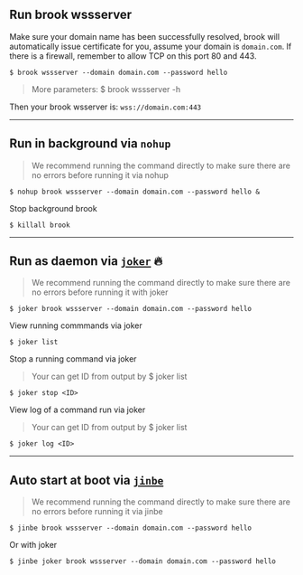 ## Run brook wssserver

Make sure your domain name has been successfully resolved, brook will automatically issue certificate for you, assume your domain is `domain.com`. If there is a firewall, remember to allow TCP on this port 80 and 443.

```
$ brook wssserver --domain domain.com --password hello
```

> More parameters: \$ brook wssserver -h

Then your brook wsserver is: `wss://domain.com:443`

---

## Run in background via `nohup`

> We recommend running the command directly to make sure there are no errors before running it via nohup

```
$ nohup brook wssserver --domain domain.com --password hello &
```

Stop background brook

```
$ killall brook
```

---

## Run as daemon via [`joker`](https://github.com/txthinking/joker) 🔥

> We recommend running the command directly to make sure there are no errors before running it with joker

```
$ joker brook wssserver --domain domain.com --password hello
```

View running commmands via joker

```
$ joker list
```

Stop a running command via joker

> Your can get ID from output by \$ joker list

```
$ joker stop <ID>
```

View log of a command run via joker

> Your can get ID from output by \$ joker list

```
$ joker log <ID>
```

---

## Auto start at boot via [`jinbe`](https://github.com/txthinking/jinbe)

> We recommend running the command directly to make sure there are no errors before running it via jinbe

```
$ jinbe brook wssserver --domain domain.com --password hello
```

Or with joker

```
$ jinbe joker brook wssserver --domain domain.com --password hello
```
